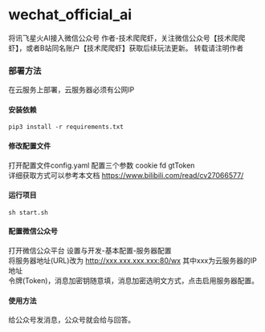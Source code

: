 # wechat_official_ai
将讯飞星火AI接入微信公众号
作者-技术爬爬虾，关注微信公众号【技术爬爬虾】，或者B站同名账户【技术爬爬虾】获取后续玩法更新。
转载请注明作者

### 部署方法

在云服务上部署，云服务器必须有公网IP  
#### 安装依赖  
``pip3 install -r requirements.txt``
#### 修改配置文件  
打开配置文件config.yaml 配置三个参数 cookie fd gtToken  
详细获取方式可以参考本文档 https://www.bilibili.com/read/cv27066577/
#### 运行项目  
``sh start.sh``  
#### 配置微信公众号
打开微信公众平台 设置与开发-基本配置-服务器配置  
将服务器地址(URL)改为 http://xxx.xxx.xxx.xxx:80/wx 其中xxx为云服务器的IP地址  
令牌(Token)，消息加密钥随意填，消息加密选明文方式，点击启用服务器配置。 
#### 使用方法
给公众号发消息，公众号就会给与回答。  







